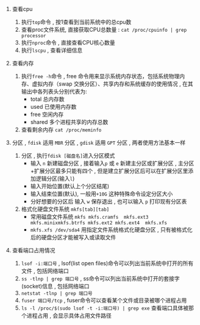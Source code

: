1. 查看cpu
	1. 执行`top`命令 , 按1查看到当前系统中的总cpu数
	2. 查看proc文件系统, 直接获取CPU总数量 : `cat /proc/cpuinfo | grep processor`
	3. 执行`nproc`命令 , 直接查看CPU核心数量
	4. 执行`lscpu` , 查看详细信息
	
2. 查看内存
	1. 执行`free -h`命令 , free 命令用来显示系统内存状态，包括系统物理内存、虚拟内存（swap 交换分区）、共享内存和系统缓存的使用情况 , 在其输出中各列表头分别代表为:
		- total 总内存数
		- used 已使用内存数
		- free 空闲内存
		- shared 多个进程共享的内存总数
	2. 查看剩余内存 `cat /proc/meminfo`

3. 分区 , `fdisk` 适用 `MBR` 分区 , `gdisk` 适用 `GPT` 分区 , 两者使用方法基本一样 
	1. 分区 , 执行`fdisk [磁盘名]`进入分区模式 
		- 输入 `n` 新建磁盘分区 , 接着输入`p` 或 `e` 新建主分区或扩展分区 , 主分区+扩展分区最多只能有四个 , 但是建立扩展分区后可以在扩展分区里添加逻辑分区(输入`l`) 
		- 输入开始位置(默认上个分区结尾)
		- 输入结束位置(默认), 一般用`+10G` 这种特殊命令设定分区大小
		- 分好想要的分区后 输入 `w` 保存退出 , 也可以输入 `p` 打印现有分区表
	2. 格式化硬盘文件系统 `mkfs[tab][tab]`
		 - 常用磁盘文件系统 `mkfs mkfs.cramfs  mkfs.ext3  mkfs.minixmkfs.btrfs mkfs.ext2 mkfs.ext4  mkfs.xfs`
		 - `mkfs.xfs /dev/sda4` 用指定文件系统格式化硬盘分区 , 只有被格式化后的硬盘分区才能被写入或读取文件 

4. 查看端口占用情况
	1. `lsof -i:端口号` , lsof(list open files)命令可以列出当前系统中打开的所有文件 , 包括网络端口
	2. `ss -tlnp | grep 端口号` , ss命令可以列出当前系统中打开的套接字(socket)信息 , 包括网络端口
	3. `netstat -tlnp | grep 端口号`
	4. `fuser 端口号/tcp` , fuser命令可以查看某个文件或目录被哪个进程占用
	5. `ls -l /proc/$(sudo lsof -t -i:端口号) | grep exe` 查看端口具体被那个进程占用 , 会显示具体占用文件路径